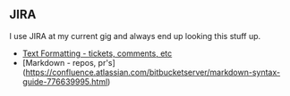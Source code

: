 ## JIRA

I use JIRA at my current gig and always end up looking this stuff up.

* [Text Formatting - tickets, comments, etc](https://jira.atlassian.com/secure/WikiRendererHelpAction.jspa?section=all)
* [Markdown - repos, pr's] (https://confluence.atlassian.com/bitbucketserver/markdown-syntax-guide-776639995.html)
